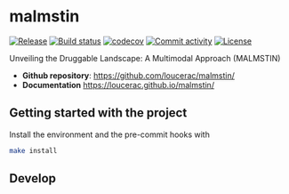 # malmstin

[![Release](https://img.shields.io/github/v/release/loucerac/malmstin)](https://img.shields.io/github/v/release/loucerac/malmstin)
[![Build status](https://img.shields.io/github/actions/workflow/status/loucerac/malmstin/main.yml?branch=main)](https://github.com/loucerac/malmstin/actions/workflows/main.yml?query=branch%3Amain)
[![codecov](https://codecov.io/gh/loucerac/malmstin/branch/main/graph/badge.svg)](https://codecov.io/gh/loucerac/malmstin)
[![Commit activity](https://img.shields.io/github/commit-activity/m/loucerac/malmstin)](https://img.shields.io/github/commit-activity/m/loucerac/malmstin)
[![License](https://img.shields.io/github/license/loucerac/malmstin)](https://img.shields.io/github/license/loucerac/malmstin)

Unveiling the Druggable Landscape: A Multimodal Approach (MALMSTIN)

- **Github repository**: <https://github.com/loucerac/malmstin/>
- **Documentation** <https://loucerac.github.io/malmstin/>

## Getting started with the project

Install the environment and the pre-commit hooks with

```bash
make install
```

## Develop
